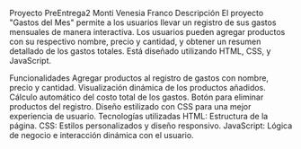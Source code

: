 Proyecto PreEntrega2 Monti Venesia Franco
Descripción
El proyecto "Gastos del Mes" permite a los usuarios llevar un registro de sus gastos mensuales de manera interactiva. Los usuarios pueden agregar productos con su respectivo nombre, precio y cantidad, y obtener un resumen detallado de los gastos totales. Está diseñado utilizando HTML, CSS, y JavaScript.

Funcionalidades
Agregar productos al registro de gastos con nombre, precio y cantidad.
Visualización dinámica de los productos añadidos.
Cálculo automático del costo total de los gastos.
Botón para eliminar productos del registro.
Diseño estilizado con CSS para una mejor experiencia de usuario.
Tecnologías utilizadas
HTML: Estructura de la página.
CSS: Estilos personalizados y diseño responsivo.
JavaScript: Lógica de negocio e interacción dinámica con el usuario.
